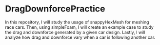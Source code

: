 # DragDownforcePractice
In this repository, I will study the usage of snappyHexMesh for meshing race cars. Then, using simpleFoam, I will create an example case to study the drag and downforce generated by a given car design. Lastly, I will analyze how drag and downforce vary when a car is following another car.
